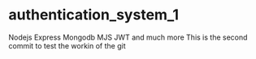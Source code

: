 # authentication_system_1
Nodejs Express Mongodb MJS JWT and much more
This is the second commit to test the workin of the git
